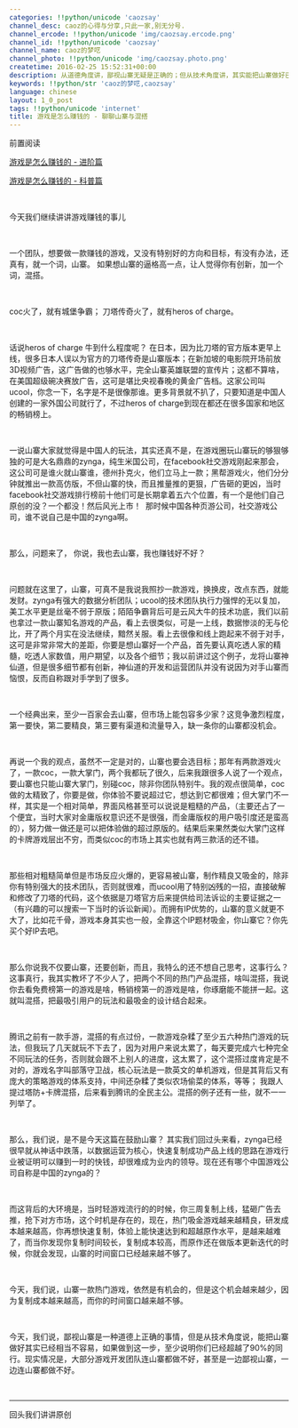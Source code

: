 ```yaml
---
categories: !!python/unicode 'caozsay'
channel_desc: caoz的心得与分享,只此一家,别无分号.
channel_ercode: !!python/unicode 'img/caozsay.ercode.png'
channel_id: !!python/unicode 'caozsay'
channel_name: caoz的梦呓
channel_photo: !!python/unicode 'img/caozsay.photo.png'
createtime: 2016-02-25 15:52:31+00:00
description: 从道德角度讲，鄙视山寨无疑是正确的；但从技术角度讲，其实能把山寨做好已经超越了大部分同行，现实是大部分游戏开发团队连山寨都做不好。
keywords: !!python/str 'caoz的梦呓,caozsay'
language: chinese
layout: 1_0_post
tags: !!python/unicode 'internet'
title: 游戏是怎么赚钱的 - 聊聊山寨与混搭
---
```

<div class="rich_media_content" id="js_content">
<p>
         前置阅读
        </p>
<p>
<a data_ue_src="http://mp.weixin.qq.com/s?__biz=MzI0MjA1Mjg2Ng==&amp;mid=401585352&amp;idx=1&amp;sn=ebc6c632a28d09f8d2ed5bedde5a0d36&amp;scene=21#wechat_redirect" href="http://mp.weixin.qq.com/s?__biz=MzI0MjA1Mjg2Ng==&amp;mid=401585352&amp;idx=1&amp;sn=ebc6c632a28d09f8d2ed5bedde5a0d36&amp;scene=21#wechat_redirect" target="_blank">
          游戏是怎么赚钱的 - 进阶篇
         </a>
<br/>
</p>
<p>
<a data_ue_src="http://mp.weixin.qq.com/s?__biz=MzI0MjA1Mjg2Ng==&amp;mid=401577843&amp;idx=1&amp;sn=3ac778e79d50c8a3a142362c0f243da8&amp;scene=21#wechat_redirect" href="http://mp.weixin.qq.com/s?__biz=MzI0MjA1Mjg2Ng==&amp;mid=401577843&amp;idx=1&amp;sn=3ac778e79d50c8a3a142362c0f243da8&amp;scene=21#wechat_redirect" target="_blank">
          游戏是怎么赚钱的 - 科普篇
         </a>
<br/>
</p>
<p>
<br/>
</p>
<p>
         今天我们继续讲讲游戏赚钱的事儿
        </p>
<p>
<br/>
</p>
<p>
         一个团队，想要做一款赚钱的游戏，又没有特别好的方向和目标，有没有办法，还真有，就一个词，山寨。 如果想山寨的逼格高一点，让人觉得你有创新，加一个词，混搭。
        </p>
<p>
<br/>
</p>
<p>
         coc火了，就有城堡争霸； 刀塔传奇火了，就有heros of charge。
        </p>
<p>
<br/>
</p>
<p>
         话说heros of charge 牛到什么程度呢？ 在日本，因为比刀塔的官方版本更早上线，很多日本人误以为官方的刀塔传奇是山寨版本；在新加坡的电影院开场前放3D视频广告，这广告做的也够水平，完全山寨英雄联盟的宣传片；这都不算啥，在美国超级碗决赛放广告，这可是堪比央视春晚的黄金广告档。这家公司叫ucool，你念一下，名字是不是很像那谁。更多背景就不扒了，只要知道是中国人创建的一家外国公司就行了，不过heros of charge到现在都还在很多国家和地区的畅销榜上。
        </p>
<p>
<br/>
</p>
<p>
         一说山寨大家就觉得是中国人的玩法，其实还真不是，在游戏圈玩山寨玩的够狠够独的可是大名鼎鼎的zynga，纯生米国公司，在facebook社交游戏刚起来那会，这公司可是谁火就山寨谁，德州扑克火，他们立马上一款；黑帮游戏火，他们分分钟就推出一款高仿版，不但山寨的快，而且推量推的更狠，广告砸的更凶，当时facebook社交游戏排行榜前十他们可是长期拿着五六个位置，有一个是他们自己原创的没？一个都没！然后风光上市！  那时候中国各种页游公司，社交游戏公司，谁不说自己是中国的zynga啊。
        </p>
<p>
<br/>
</p>
<p>
         那么，问题来了， 你说，我也去山寨，我也赚钱好不好？
        </p>
<p>
<br/>
</p>
<p>
         问题就在这里了，山寨，可真不是我说我照抄一款游戏，换换皮，改点东西，就能发财。zynga有强大的数据分析团队；ucool的技术团队执行力强悍的无以复加，美工水平更是丝毫不弱于原版；陌陌争霸背后可是云风大牛的技术功底，我们以前也拿过一款山寨知名游戏的产品，看上去很类似，可是一上线，数据惨淡的无与伦比，开了两个月实在没法继续，黯然关服。看上去很像和线上跑起来不弱于对手，这可是非常非常大的差距，你要是想山寨好一个产品，首先要认真吃透人家的精髓，吃透人家数值，用户期望，以及各个细节；我以前讲过这个例子，龙将山寨神仙道，但是很多细节都有创新，神仙道的开发和运营团队并没有说因为对手山寨而恼恨，反而自称跟对手学到了很多。
        </p>
<p>
<br/>
</p>
<p>
         一个经典出来，至少一百家会去山寨，但市场上能包容多少家？这竞争激烈程度，第一要快，第二要精良，第三要有渠道和流量导入，缺一条你的山寨都没机会。
        </p>
<p>
<br/>
</p>
<p>
         再说一个我的观点，虽然不一定是对的，山寨也要会选目标；那年有两款游戏火了，一款coc，一款大掌门，两个我都玩了很久，后来我跟很多人说了一个观点，要山寨也只能山寨大掌门，别碰coc，除非你团队特别牛。我的观点很简单，coc做的太精致了，你要是做，你体验不要说超过它，想达到它都很难；但大掌门不一样，其实是一个相对简单，界面风格甚至可以说说是粗糙的产品，（主要还占了一个便宜，当时大家对金庸版权意识还不是很强，而金庸版权的用户吸引度还是蛮高的），努力做一做还是可以把体验做的超过原版的。结果后来果然类似大掌门这样的卡牌游戏层出不穷，而类似coc的市场上其实也就有两三款活的还不错。
        </p>
<p>
<br/>
</p>
<p>
         那些相对粗糙简单但是市场反应火爆的，更容易被山寨，制作精良又吸金的，除非你有特别强大的技术团队，否则就很难，而ucool用了特别凶残的一招，直接破解和修改了刀塔的代码，这个依据是刀塔官方后来提供给司法诉讼的主要证据之一（有兴趣的可以搜索一下当时的诉讼新闻）。而拥有IP优势的，山寨的意义就更不大了，比如花千骨，游戏本身其实也一般，全靠这个IP题材吸金，你山寨它？你先买个好IP去吧。
        </p>
<p>
<br/>
</p>
<p>
         那么你说我不仅要山寨，还要创新，而且，我特么的还不想自己思考，这事行么？这事真行，我其实教坏了不少人了，把两个不同的热门产品混搭，啥叫混搭，我说你去看免费榜第一的游戏是啥，畅销榜第一的游戏是啥，你琢磨能不能拼一起。这就叫混搭，把最吸引用户的玩法和最吸金的设计结合起来。
        </p>
<p>
<br/>
</p>
<p>
         腾讯之前有一款手游，混搭的有点过份，一款游戏杂糅了至少五六种热门游戏的玩法，但我玩了几天就玩不下去了，因为对用户来说太累了，每天要完成六七种完全不同玩法的任务，否则就会跟不上别人的进度，这太累了，这个混搭过度肯定是不对的，游戏名字叫部落守卫战，核心玩法是一款英文的单机游戏，但是其背后又有庞大的策略游戏的体系支持，中间还杂糅了类似农场偷菜的体系，等等； 我跟人提过塔防+卡牌混搭，后来看到腾讯的全民主公。混搭的例子还有一些，就不一一列举了。
        </p>
<p>
<br/>
</p>
<p>
         那么，我们说，是不是今天这篇在鼓励山寨？ 其实我们回过头来看，zynga已经很早就从神话中跌落，以数据运营为核心，快速复制成功产品上线的思路在游戏行业被证明可以赚到一时的快钱，却很难成为业内的领导。现在还有哪个中国游戏公司自称是中国的zynga的？
        </p>
<p>
<br/>
</p>
<p>
         而这背后的大环境是，当时轻游戏流行的的时候，你三周复制上线，猛砸广告去推，抢下对方市场，这个时机是存在的，现在，热门吸金游戏越来越精良，研发成本越来越高，你再想快速复制，体验上能快速达到和超越原作水平，是越来越难了，而当你发现你复制时间较长，复制成本较高，而原作还在做版本更新迭代的时候，你就会发现，山寨的时间窗口已经越来越不够了。
        </p>
<p>
<br/>
</p>
<p>
         今天，我们说，山寨一款热门游戏，依然是有机会的，但是这个机会越来越少，因为复制成本越来越高，而你的时间窗口越来越不够。
        </p>
<p>
<br/>
</p>
<p>
         今天，我们说，鄙视山寨是一种道德上正确的事情，但是从技术角度说，能把山寨做好其实已经相当不容易，如果做到这一步，至少说明你们已经超越了90%的同行。现实情况是，大部分游戏开发团队连山寨都做不好，甚至是一边鄙视山寨，一边连山寨都做不好。
        </p>
<p>
<br/>
</p>
<hr/>
<p>
         回头我们讲讲原创
         <br/>
</p>
<p>
<br/>
</p>
<p>
<br/>
</p>
<p>
<br/>
</p>
<p>
<br/>
</p>
<p>
<br/>
</p>
</div>